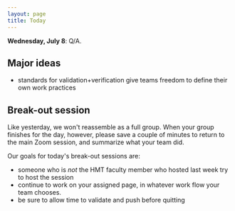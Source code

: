 ```yaml
---
layout: page
title: Today
---
```





**Wednesday, July 8**: Q/A.


## Major ideas

- standards for validation+verification give teams freedom to define their own work practices

## Break-out session

Like yesterday, we won't reassemble as a full group.  When your group finishes for the day, however, please save a couple of minutes to return to the main Zoom session, and summarize what your team did.

Our goals for today's break-out sessions are:

- someone who is *not* the HMT faculty member who hosted last week try to host the session
- continue to work on your assigned page, in whatever work flow your team chooses.
- be sure to allow time to validate and push before quitting
